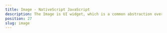 ```yaml
---
title: Image - NativeScript JavaScript
description: The Image is UI widget, which is a common abstraction over iOS's UIImage and Android's widget.ImageView.  The component allows loading an image from different resources(URL, ImageSource, image from the resource folder or while providing the relative path to the image file) via its src property.
position: 27
slug: image
---
```

